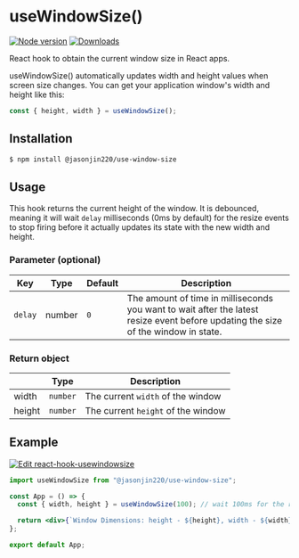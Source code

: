 # useWindowSize()

[![Node version](https://img.shields.io/npm/v/@jasonjin220/use-window-size.svg?style=flat)](https://www.npmjs.com/package/@jasonjin220/use-window-size)
[![Downloads](https://img.shields.io/npm/dw/@jasonjin220/use-window-size)](https://www.npmjs.com/package/@jasonjin220/use-window-size)

React hook to obtain the current window size in React apps.

useWindowSize() automatically updates width and height values when screen size changes. You can get your application window's width and height like this:

```jsx
const { height, width } = useWindowSize();
```

## Installation

```sh
$ npm install @jasonjin220/use-window-size
```

## Usage

This hook returns the current height of the window. It is debounced, meaning it will wait `delay` milliseconds (0ms by default) for the resize events to stop firing before it actually updates its state with the new width and height.

### Parameter (optional)

| Key     | Type   | Default | Description                                                                                                                        |
| ------- | ------ | ------- | ---------------------------------------------------------------------------------------------------------------------------------- |
| `delay` | number | `0`     | The amount of time in milliseconds you want to wait after the latest resize event before updating the size of the window in state. |

### Return object

|        | Type     | Description                        |
| ------ | -------- | ---------------------------------- |
| width  | `number` | The current `width` of the window  |
| height | `number` | The current `height` of the window |

## Example

[![Edit react-hook-usewindowsize](https://codesandbox.io/static/img/play-codesandbox.svg)](https://codesandbox.io/s/react-hook-usewindowsize-5ypkqr)

```jsx
import useWindowSize from "@jasonjin220/use-window-size";

const App = () => {
  const { width, height } = useWindowSize(100); // wait 100ms for the resize events

  return <div>{`Window Dimensions: height - ${height}, width - ${width}`}</div>;
};

export default App;
```
